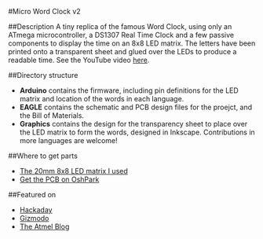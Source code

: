 #Micro Word Clock v2

##Description
A tiny replica of the famous Word Clock, using only an ATmega microcontroller, a DS1307 Real Time Clock and a few passive components to display the time on an 8x8 LED matrix. The letters have been printed onto a transparent sheet and glued over the LEDs to produce a readable time.
See the YouTube video [here](https://www.youtube.com/watch?v=9ko9CeylUTs).

##Directory structure
- **Arduino** contains the firmware, including pin definitions for the LED matrix and location of the words in each language.
- **EAGLE** contains the schematic and PCB design files for the proejct, and the Bill of Materials.
- **Graphics** contains the design for the transparency sheet to place over the LED matrix to form the words, designed in Inkscape. Contributions in more languages are welcome!

##Where to get parts
- [The 20mm 8x8 LED matrix I used](http://eud.dx.com/product/lson-788-8-x-8-red-led-display-dot-matrix-module-black-white-844302671)
- [Get the PCB on OshPark](http://oshpark.com/shared_projects/NkANAgow)

##Featured on
- [Hackaday](http://hackaday.com/2014/11/29/micro-word-clock/)
- [Gizmodo](http://gizmodo.com/build-a-tiny-version-of-those-pricey-word-clocks-on-the-1665134624)
- [The Atmel Blog](http://blog.atmel.com/2014/12/01/build-your-own-micro-word-clock-with-an-atmega328p/)
